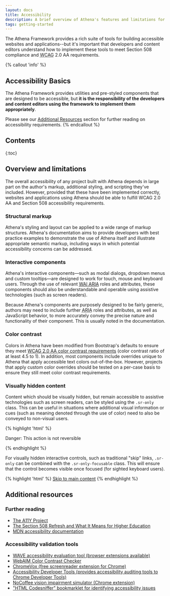 ```yaml
---
layout: docs
title: Accessibility
description: A brief overview of Athena's features and limitations for the creation of accessible content.
tags: getting-started
---
```


The Athena Framework provides a rich suite of tools for building accessible websites and applications--but it's important that developers and content editors understand how to implement these tools to meet Section 508 compliance and <abbr title="Web Content Accessibility Guidelines">WCAG</abbr> 2.0 AA requirements.

{% callout 'info' %}
## Accessibility Basics
The Athena Framework provides utilities and pre-styled components that are designed to be accessible, but **it is the responsibility of the developers and content editors using the framework to implement them appropriately**.

Please see our [Additional Resources](#additional-resources) section for further reading on accessibility requirements.
{% endcallout %}


## Contents

{:toc}


## Overview and limitations

The overall accessibility of any project built with Athena depends in large part on the author's markup, additional styling, and scripting they've included. However, provided that these have been implemented correctly, websites and applications using Athena should be able to fulfill WCAG 2.0 AA and Section 508 accessibility requirements.

### Structural markup

Athena's styling and layout can be applied to a wide range of markup structures. Athena's documentation aims to provide developers with best practice examples to demonstrate the use of Athena itself and illustrate appropriate semantic markup, including ways in which potential accessibility concerns can be addressed.

### Interactive components

Athena's interactive components—such as modal dialogs, dropdown menus and custom tooltips—are designed to work for touch, mouse and keyboard users. Through the use of relevant [<abbr title="Web Accessibility Initiative">WAI</abbr> <abbr title="Accessible Rich Internet Applications">ARIA</abbr>](https://www.w3.org/WAI/intro/aria) roles and attributes, these components should also be understandable and operable using assistive technologies (such as screen readers).

Because Athena's components are purposely designed to be fairly generic, authors may need to include further <abbr title="Accessible Rich Internet Applications">ARIA</abbr> roles and attributes, as well as JavaScript behavior, to more accurately convey the precise nature and functionality of their component. This is usually noted in the documentation.

### Color contrast

Colors in Athena have been modified from Bootstrap's defaults to ensure they meet [WCAG 2.0 AA color contrast requirements](https://www.w3.org/TR/UNDERSTANDING-WCAG20/visual-audio-contrast-contrast.html) (color contrast ratio of at least 4.5 to 1). In addition, most components include overrides unique to Athena that apply accessible text colors out-of-the-box. However, projects that apply custom color overrides should be tested on a per-case basis to ensure they still meet color contrast requirements.

### Visually hidden content

Content which should be visually hidden, but remain accessible to assistive technologies such as screen readers, can be styled using the `.sr-only` class. This can be useful in situations where additional visual information or cues (such as meaning denoted through the use of color) need to also be conveyed to non-visual users.

{% highlight 'html' %}
<p class="text-danger">
  <span class="sr-only">Danger: </span>
  This action is not reversible
</p>
{% endhighlight %}

For visually hidden interactive controls, such as traditional "skip" links, `.sr-only` can be combined with the `.sr-only-focusable` class. This will ensure that the control becomes visible once focused (for sighted keyboard users).

{% highlight 'html' %}
<a class="sr-only sr-only-focusable" href="#content">Skip to main content</a>
{% endhighlight %}


## Additional resources

### Further reading
- [The A11Y Project](http://a11yproject.com/)
- [The Section 508 Refresh and What It Means for Higher Education](https://er.educause.edu/articles/2017/12/the-section-508-refresh-and-what-it-means-for-higher-education)
- [MDN accessibility documentation](https://developer.mozilla.org/en-US/docs/Web/Accessibility)

### Accessibility validation tools
- [WAVE accessibility evaluation tool (browser extensions available)](https://wave.webaim.org/)
- [WebAIM Color Contrast Checker](https://webaim.org/resources/contrastchecker/)
- [ChromeVox (free screenreader extension for Chrome)](https://chrome.google.com/webstore/detail/chromevox/kgejglhpjiefppelpmljglcjbhoiplfn?hl=en)
- [Accessibility Developer Tools (provides accessibility auditing tools to Chrome Developer Tools)](https://chrome.google.com/webstore/detail/accessibility-developer-t/fpkknkljclfencbdbgkenhalefipecmb)
- [NoCoffee vision impairment simulator (Chrome extension)](https://chrome.google.com/webstore/detail/nocoffee/jjeeggmbnhckmgdhmgdckeigabjfbddl?hl=en-US)
- ["HTML Codesniffer" bookmarklet for identifying accessibility issues](https://github.com/squizlabs/HTML_CodeSniffer)
